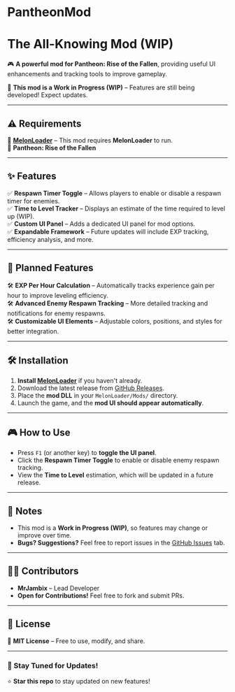 # PantheonMod
# **The All-Knowing Mod** (WIP)  

🎮 **A powerful mod for Pantheon: Rise of the Fallen**, providing useful UI enhancements and tracking tools to improve gameplay.  

🚧 **This mod is a Work in Progress (WIP)** – Features are still being developed! Expect updates.  

---

## **⚠ Requirements**
🔹 **[MelonLoader](https://melonwiki.xyz)** – This mod requires **MelonLoader** to run.  
🔹 **Pantheon: Rise of the Fallen**  

---

## **✨ Features**
✅ **Respawn Timer Toggle** – Allows players to enable or disable a respawn timer for enemies.  
✅ **Time to Level Tracker** – Displays an estimate of the time required to level up (WIP).  
✅ **Custom UI Panel** – Adds a dedicated UI panel for mod options.  
✅ **Expandable Framework** – Future updates will include EXP tracking, efficiency analysis, and more.  

---

## **📌 Planned Features**
🛠 **EXP Per Hour Calculation** – Automatically tracks experience gain per hour to improve leveling efficiency.  
🛠 **Advanced Enemy Respawn Tracking** – More detailed tracking and notifications for enemy respawns.  
🛠 **Customizable UI Elements** – Adjustable colors, positions, and styles for better integration.  

---

## **🛠 Installation**
1. **Install [MelonLoader](https://melonwiki.xyz/#/?id=installing-melonloader)** if you haven't already.  
2. Download the latest release from [GitHub Releases](https://github.com/YourRepoName).  
3. Place the **mod DLL** in your `MelonLoader/Mods/` directory.  
4. Launch the game, and the **mod UI should appear automatically**.  

---

## **🎮 How to Use**
- Press `F1` (or another key) to **toggle the UI panel**.  
- Click the **Respawn Timer Toggle** to enable or disable enemy respawn tracking.  
- View the **Time to Level** estimation, which will be updated in a future release.  

---

## **📝 Notes**
- This mod is a **Work in Progress (WIP)**, so features may change or improve over time.  
- **Bugs? Suggestions?** Feel free to report issues in the [GitHub Issues](https://github.com/YourRepoName/issues) tab.  

---

## **👨‍💻 Contributors**
- **MrJambix** – Lead Developer  
- **Open for Contributions!** Feel free to fork and submit PRs.  

---

## **📜 License**
📜 **MIT License** – Free to use, modify, and share.  

---

### **🚀 Stay Tuned for Updates!**
⭐ **Star this repo** to stay updated on new features!  
